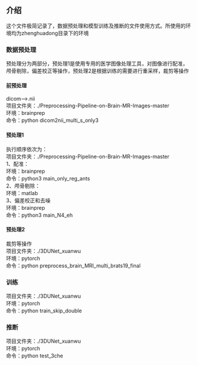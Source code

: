 
## 介绍
这个文件极简记录了，数据预处理和模型训练及推断的文件使用方式。所使用的环境均为zhenghuadong目录下的环境
### 数据预处理
预处理分为两部分，预处理1是使用专用的医学图像处理工具，对图像进行配准，颅骨剔除，偏差校正等操作，预处理2是根据训练的需要进行重采样，裁剪等操作
#### 前预处理
dicom-->.nii  
项目文件夹：./Preprocessing-Pipeline-on-Brain-MR-Images-master  
环境：brainprep  
命令：python dicom2nii_multi_s_only3
#### 预处理1
执行顺序依次为：  
项目文件夹：./Preprocessing-Pipeline-on-Brain-MR-Images-master  
1、配准：  
环境：brainprep  
命令：python3 main_only_reg_ants  
2、颅骨剔除：  
环境：matlab  
3、偏差校正和去噪  
环境：brainprep  
命令：python3 main_N4_eh
#### 预处理2
裁剪等操作  
项目文件夹：./3DUNet_xuanwu  
环境：pytorch  
命令：python preprocess_brain_MRI_multi_brats19_final
### 训练
项目文件夹：./3DUNet_xuanwu  
环境：pytorch  
命令：python train_skip_double
### 推断
项目文件夹：./3DUNet_xuanwu  
环境：pytorch  
命令：python test_3che